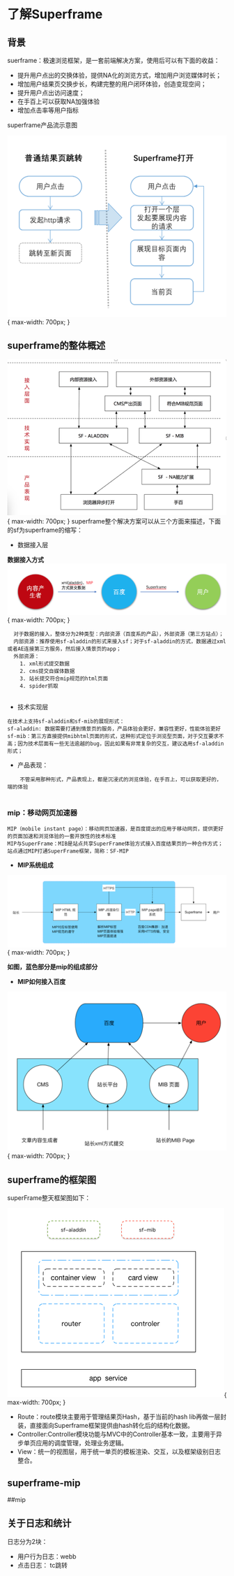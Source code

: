 # 了解Superframe


## 背景

suerframe：极速浏览框架，是一套前端解决方案，使用后可以有下面的收益：

* 提升用户点出的交换体验，提供NA化的浏览方式，增加用户浏览媒体时长；
* 增加用户结果页交换步长，构建完整的用户闭环体验，创造变现空间；
* 提升用户点出访问速度；
* 在手百上可以获取NA加强体验
* 增加点击率等用户指标

superframe产品流示意图

![img](img/sf_pr_pd.png){ max-width: 700px; }

## superframe的整体概述

![img](img/sf-process.png){ max-width: 700px; }
superframe整个解决方案可以从三个方面来描述，下面的sf为superframe的缩写：

* 数据接入层

**数据接入方式**
![img](img/sf_data_in.png){ max-width: 700px; }
```
  对于数据的接入，整体分为2种类型：内部资源（百度系的产品），外部资源（第三方站点）；
  内部资源：推荐使用sf-aladdin的形式来接入sf；对于sf-aladdin的方式，数据通过xml或者AE连接第三方服务，然后接入情景页的app；
  外部资源：
  	1. xml形式提交数据
  	2. cms提交自媒体数据
  	3. 站长提交符合mip规范的html页面
  	4. spider抓取
  
```


* 技术实现层

```
在技术上支持sf-aladdin和sf-mib的展现形式：
sf-aladdin: 数据需要打通到情景页的服务，产品体验会更好，兼容性更好，性能体验更好
sf-mib：第三方直接提供mibhtml页面的形式，这种形式定位于浏览型页面，对于交互要求不高；因为技术层面有一些无法逾越的bug，因此如果有非常复杂的交互，建议选用sf-aladdin形式；
```
* 产品表现：

```
	不管采用那种形式，产品表现上，都是沉浸式的浏览体验，在手百上，可以获取更好的，端的体验
	
```
### mip：移动网页加速器

```
MIP（mobile instant page）：移动网页加速器，是百度提出的应用于移动网页，提供更好的页面加速和浏览体验的一套开放性的技术标准
MIP与SuperFrame：MIB是站点共享SuperFrame体验方式接入百度结果页的一种合作方式；站点通过MIP打通SuperFrame框架，简称：SF-MIP
```
* **MIP系统组成**


![img](img/mip_module.png){ max-width: 700px; }

**如图，蓝色部分是mip的组成部分**

* **MIP如何接入百度**

![img](img/mip_in_baidu.png){ max-width: 700px; }

## superframe的框架图
superFrame整天框架图如下：

![image](img/sf-frame.png){ max-width: 700px; }

* Route：route模块主要用于管理结果页Hash，基于当前的hash lib再做一层封装，直接面向Superframe框架提供由hash转化后的结构化数据。
* Controller:Controller模块功能与MVC中的Controller基本一致，主要用于异步单页应用的调度管理，处理业务逻辑。
* View：统一的视图层，用于统一单页的模板渲染、交互，以及框架级别日志整合。


## superframe-mip

##mip

## 关于日志和统计

日志分为2块：

* 用户行为日志：webb
* 点击日志： tc跳转
 
